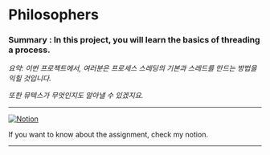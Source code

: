 # **Philosophers**

### Summary : In this project, you will learn the basics of threading a process.

*요약: 이번 프로젝트에서, 여러분은 프로세스 스레딩의 기본과 스레드를 만드는 방법을 익힐 것입니다.*

*또한 뮤텍스가 무엇인지도 알아낼 수 있겠지요.*

---

[![Notion](https://img.shields.io/badge/Notion-Click%20Here-blue?style=for-the-badge&logo=notion)](https://jsen27.notion.site/Philosophers-c4e473bce3e9471a96520893eab42a68?pvs=4)

If you want to know about the assignment, check my notion.

---
